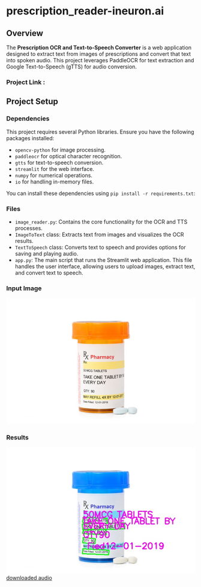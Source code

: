# prescription_reader-ineuron.ai

## Overview

The **Prescription OCR and Text-to-Speech Converter** is a web application designed to extract text from images of prescriptions and convert that text into spoken audio. This project leverages PaddleOCR for text extraction and Google Text-to-Speech (gTTS) for audio conversion.

### Project Link : 

## Project Setup

### Dependencies

This project requires several Python libraries. Ensure you have the following packages installed:

- `opencv-python` for image processing.
- `paddleocr` for optical character recognition.
- `gtts` for text-to-speech conversion.
- `streamlit` for the web interface.
- `numpy` for numerical operations.
- `io` for handling in-memory files.

You can install these dependencies using `pip install -r requirements.txt`:

### Files
- `image_reader.py`: Contains the core functionality for the OCR and TTS processes.
- `ImageToText` class: Extracts text from images and visualizes the OCR results.
- `TextToSpeech` class: Converts text to speech and provides options for saving and playing audio.
- `app.py`: The main script that runs the Streamlit web application. This file handles the user interface, allowing users to upload images, extract text, and convert text to speech.

### Input Image
![input](drug1.jpg)

### Results
![image with extracted text](result_image.jpg)
[downloaded audio](result_audio.mp3)
